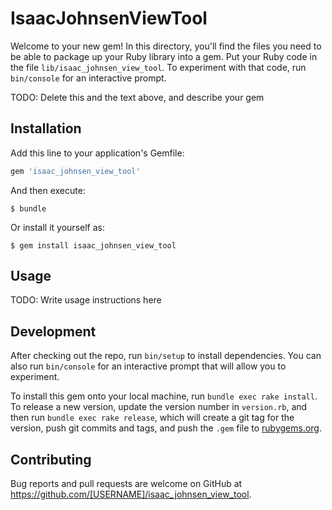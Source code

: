 # IsaacJohnsenViewTool

Welcome to your new gem! In this directory, you'll find the files you need to be able to package up your Ruby library into a gem. Put your Ruby code in the file `lib/isaac_johnsen_view_tool`. To experiment with that code, run `bin/console` for an interactive prompt.

TODO: Delete this and the text above, and describe your gem

## Installation

Add this line to your application's Gemfile:

```ruby
gem 'isaac_johnsen_view_tool'
```

And then execute:

    $ bundle

Or install it yourself as:

    $ gem install isaac_johnsen_view_tool

## Usage

TODO: Write usage instructions here

## Development

After checking out the repo, run `bin/setup` to install dependencies. You can also run `bin/console` for an interactive prompt that will allow you to experiment.

To install this gem onto your local machine, run `bundle exec rake install`. To release a new version, update the version number in `version.rb`, and then run `bundle exec rake release`, which will create a git tag for the version, push git commits and tags, and push the `.gem` file to [rubygems.org](https://rubygems.org).

## Contributing

Bug reports and pull requests are welcome on GitHub at https://github.com/[USERNAME]/isaac_johnsen_view_tool.
